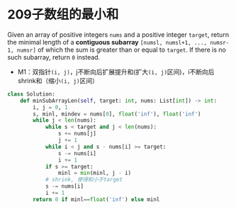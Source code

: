 # 209子数组的最小和

Given an array of positive integers `nums` and a positive integer `target`, return the minimal length of a **contiguous subarray** `[numsl, numsl+1, ..., numsr-1, numsr]` of which the sum is greater than or equal to `target`. If there is no such subarray, return `0` instead.

* M1：双指针`(i, j)`，j不断向后扩展提升和(扩大`(i, j)`区间)，i不断向后shrink和（缩小`(i, j)`区间）

```python
class Solution:
    def minSubArrayLen(self, target: int, nums: List[int]) -> int:
        i, j = 0, 1
        s, minl, mindev = nums[0], float('inf'), float('inf')
        while j < len(nums):
            while s < target and j < len(nums):
                s += nums[j]
                j += 1
            while i < j and s - nums[i] >= target:
                s -= nums[i]
                i += 1
            if s >= target:
                minl = min(minl, j - i)
            # shrink, 使得和小于target
            s -= nums[i]
            i += 1
        return 0 if minl==float('inf') else minl
```

